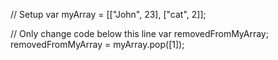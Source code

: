 // Setup
var myArray = [["John", 23], ["cat", 2]];

// Only change code below this line
var removedFromMyArray;
removedFromMyArray = myArray.pop([1]);
